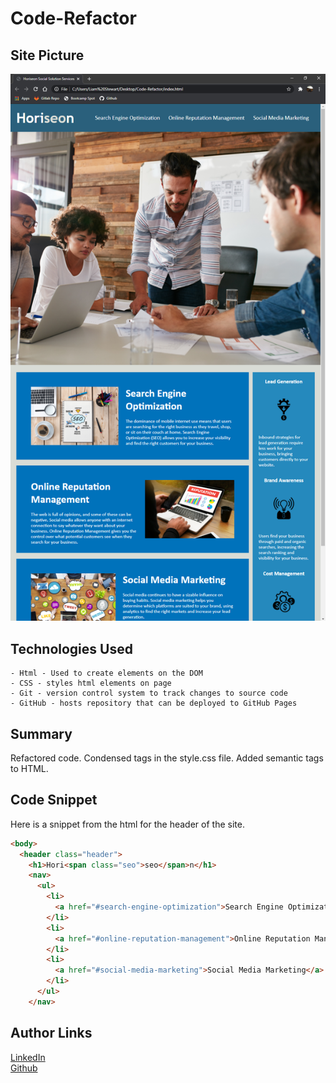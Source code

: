 # Code-Refactor

## Site Picture
![Image](SitePicture.png)

## Technologies Used
    - Html - Used to create elements on the DOM
    - CSS - styles html elements on page
    - Git - version control system to track changes to source code
    - GitHub - hosts repository that can be deployed to GitHub Pages

## Summary
  Refactored code. Condensed tags in the style.css file. Added semantic tags to HTML.

## Code Snippet
Here is a snippet from the html for the header of the site.
```html
<body>
  <header class="header">
    <h1>Hori<span class="seo">seo</span>n</h1>
    <nav>
      <ul>
        <li>
          <a href="#search-engine-optimization">Search Engine Optimization</a>
        </li>
        <li>
          <a href="#online-reputation-management">Online Reputation Management</a>
        </li>
        <li>
          <a href="#social-media-marketing">Social Media Marketing</a>
        </li>
      </ul>
    </nav>
```

## Author Links
[LinkedIn](https://www.linkedin.com/in/liamsctewart/)<br>
[Github](https://github.com/LiamStewart8)